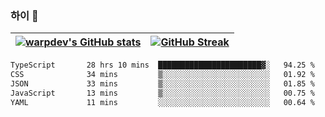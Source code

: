 
### 하이 👋
[![warpdev's GitHub stats](https://github-readme-stats.vercel.app/api?username=warpdev&show_icons=true&theme=vue-dark)](#) |[![GitHub Streak](https://github-readme-streak-stats.herokuapp.com/?user=warpdev&theme=dark)](#)
--- | --- |
<!--START_SECTION:waka-->

```txt
TypeScript       28 hrs 10 mins  ███████████████████████▓░   94.25 %
CSS              34 mins         ▒░░░░░░░░░░░░░░░░░░░░░░░░   01.92 %
JSON             33 mins         ▒░░░░░░░░░░░░░░░░░░░░░░░░   01.85 %
JavaScript       13 mins         ▒░░░░░░░░░░░░░░░░░░░░░░░░   00.75 %
YAML             11 mins         ░░░░░░░░░░░░░░░░░░░░░░░░░   00.64 %
```

<!--END_SECTION:waka-->

<!--
**warpdev/warpdev** is a ✨ _special_ ✨ repository because its `README.md` (this file) appears on your GitHub profile.

Here are some ideas to get you started:

- 🔭 I’m currently working on ...
- 🌱 I’m currently learning ...
- 👯 I’m looking to collaborate on ...
- 🤔 I’m looking for help with ...
- 💬 Ask me about ...
- 📫 How to reach me: ...
- 😄 Pronouns: ...
- ⚡ Fun fact: ...
-->

